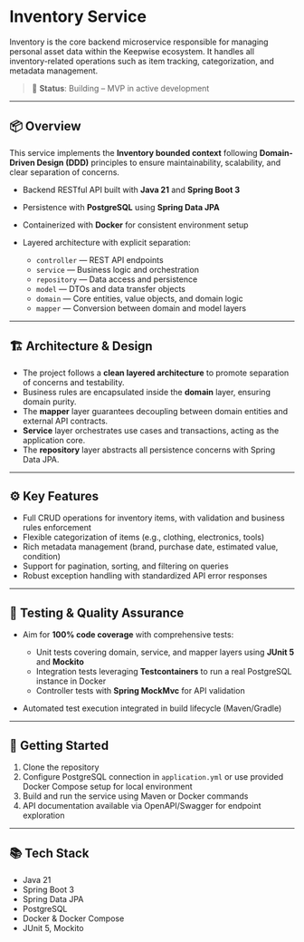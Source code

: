 # Inventory Service

Inventory is the core backend microservice responsible for managing personal asset data within the Keepwise ecosystem. It handles all inventory-related operations such as item tracking, categorization, and metadata management.

> 🚧 **Status**: Building – MVP in active development

---

## 📦 Overview

This service implements the **Inventory bounded context** following **Domain-Driven Design (DDD)** principles to ensure maintainability, scalability, and clear separation of concerns.

* Backend RESTful API built with **Java 21** and **Spring Boot 3**
* Persistence with **PostgreSQL** using **Spring Data JPA**
* Containerized with **Docker** for consistent environment setup
* Layered architecture with explicit separation:

  * `controller` — REST API endpoints
  * `service` — Business logic and orchestration
  * `repository` — Data access and persistence
  * `model` — DTOs and data transfer objects
  * `domain` — Core entities, value objects, and domain logic
  * `mapper` — Conversion between domain and model layers

---

## 🏗 Architecture & Design

* The project follows a **clean layered architecture** to promote separation of concerns and testability.
* Business rules are encapsulated inside the **domain** layer, ensuring domain purity.
* The **mapper** layer guarantees decoupling between domain entities and external API contracts.
* **Service** layer orchestrates use cases and transactions, acting as the application core.
* The **repository** layer abstracts all persistence concerns with Spring Data JPA.

---

## ⚙️ Key Features

* Full CRUD operations for inventory items, with validation and business rules enforcement
* Flexible categorization of items (e.g., clothing, electronics, tools)
* Rich metadata management (brand, purchase date, estimated value, condition)
* Support for pagination, sorting, and filtering on queries
* Robust exception handling with standardized API error responses

---

## 🧪 Testing & Quality Assurance

* Aim for **100% code coverage** with comprehensive tests:

  * Unit tests covering domain, service, and mapper layers using **JUnit 5** and **Mockito**
  * Integration tests leveraging **Testcontainers** to run a real PostgreSQL instance in Docker
  * Controller tests with **Spring MockMvc** for API validation
* Automated test execution integrated in build lifecycle (Maven/Gradle)

---

## 🚀 Getting Started

1. Clone the repository
2. Configure PostgreSQL connection in `application.yml` or use provided Docker Compose setup for local environment
3. Build and run the service using Maven or Docker commands
4. API documentation available via OpenAPI/Swagger for endpoint exploration

---

## 📚 Tech Stack

* Java 21
* Spring Boot 3
* Spring Data JPA
* PostgreSQL
* Docker & Docker Compose
* JUnit 5, Mockito

